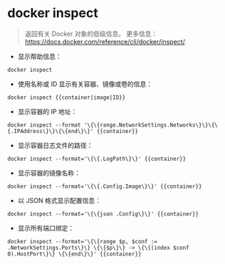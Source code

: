 # docker inspect

> 返回有关 Docker 对象的低级信息。
> 更多信息：<https://docs.docker.com/reference/cli/docker/inspect/>.

- 显示帮助信息：

`docker inspect`

- 使用名称或 ID 显示有关容器、镜像或卷的信息：

`docker inspect {{container|image|ID}}`

- 显示容器的 IP 地址：

`docker inspect --format '\{\{range.NetworkSettings.Networks\}\}\{\{.IPAddress\}\}\{\{end\}\}' {{container}}`

- 显示容器日志文件的路径：

`docker inspect --format='\{\{.LogPath\}\}' {{container}}`

- 显示容器的镜像名称：

`docker inspect --format='\{\{.Config.Image\}\}' {{container}}`

- 以 JSON 格式显示配置信息：

`docker inspect --format='\{\{json .Config\}\}' {{container}}`

- 显示所有端口绑定：

`docker inspect --format='\{\{range $p, $conf := .NetworkSettings.Ports\}\} \{\{$p\}\} -> \{\{(index $conf 0).HostPort\}\} \{\{end\}\}' {{container}}`